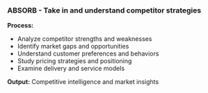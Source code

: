 ### ABSORB - Take in and understand competitor strategies
**Process:**
- Analyze competitor strengths and weaknesses
- Identify market gaps and opportunities
- Understand customer preferences and behaviors
- Study pricing strategies and positioning
- Examine delivery and service models

**Output:** Competitive intelligence and market insights
